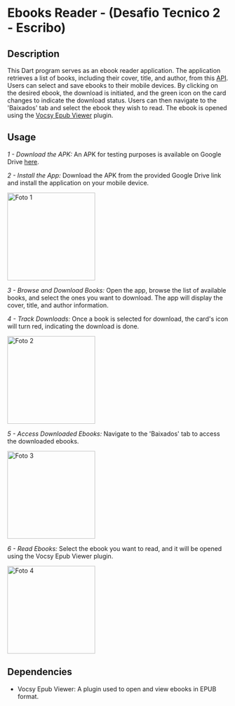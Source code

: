# Ebooks Reader - (Desafio Tecnico 2 - Escribo)

## Description
This Dart program serves as an ebook reader application. The application retrieves a list of books, including their cover, title, and author, from this [API](https://escribo.com/books.json). Users can select and save ebooks to their mobile devices. By clicking on the desired ebook, the download is initiated, and the green icon on the card changes to indicate the download status. Users can then navigate to the 'Baixados' tab and select the ebook they wish to read. The ebook is opened using the [Vocsy Epub Viewer](https://pub.dev/packages/vocsy_epub_viewer) plugin.

## Usage
*1 - Download the APK:* An APK for testing purposes is available on Google Drive [here](https://drive.google.com/drive/folders/1BpYaCcFp0QY1ZZFjsLpqYh0m78Dyg86X?usp=sharing).

*2 - Install the App:* Download the APK from the provided Google Drive link and install the application on your mobile device.

<img src="https://github.com/Fernandoez/eBookReader/assets/69535503/d231ce4c-7119-4ed4-8bcc-5ad73e1e66d5" alt="Foto 1" width="200"/>

*3 - Browse and Download Books:* Open the app, browse the list of available books, and select the ones you want to download. The app will display the cover, title, and author information.

*4 - Track Downloads:* Once a book is selected for download, the card's icon will turn red, indicating the download is done.

<img src="https://github.com/Fernandoez/eBookReader/assets/69535503/e0a0b6c6-b0d3-46f2-be51-6811d24cc6cd" alt="Foto 2" width="200"/>

*5 - Access Downloaded Ebooks:* Navigate to the 'Baixados' tab to access the downloaded ebooks.

<img src="https://github.com/Fernandoez/eBookReader/assets/69535503/e1e8e71a-d216-48ba-b550-09cf01bf4436" alt="Foto 3" width="200"/>

*6 - Read Ebooks:* Select the ebook you want to read, and it will be opened using the Vocsy Epub Viewer plugin.

<img src="https://github.com/Fernandoez/eBookReader/assets/69535503/9f8df1fe-c646-493f-acbe-30699c609591" alt="Foto 4" width="200"/>

## Dependencies
* Vocsy Epub Viewer: A plugin used to open and view ebooks in EPUB format.
